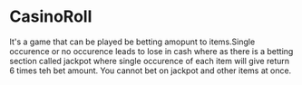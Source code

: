 # CasinoRoll
It's a game that can be played be betting amopunt to items.Single occurence  or no occurence leads to lose in cash where as there is a betting section called jackpot where single occurence of each item will give return 6 times teh bet amount. You cannot bet on jackpot and other items at once. 
